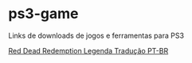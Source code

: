 # ps3-game
Links de downloads de jogos e ferramentas para PS3

[Red Dead Redemption Legenda Tradução PT-BR](https://drive.google.com/u/0/uc?id=116zs9NGUHgsbyB_0Gd4L6jcSvaKuLLYC&export=download)
